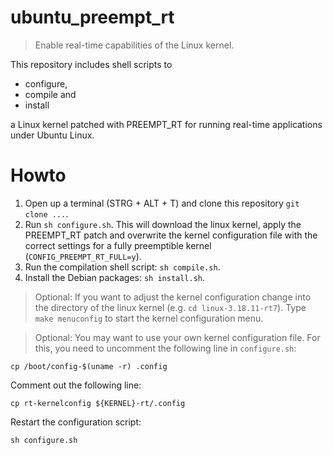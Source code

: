 # ubuntu_preempt_rt
> Enable real-time capabilities of the Linux kernel.

This repository includes shell scripts to

* configure,
* compile and
* install

a Linux kernel patched with PREEMPT_RT for running real-time applications under Ubuntu Linux.

# Howto

1. Open up a terminal (STRG + ALT + T) and clone this repository `git clone ...`.
2. Run `sh configure.sh`. This will download the linux kernel, apply the PREEMPT_RT patch and overwrite the kernel configuration file with the correct settings for a fully preemptible kernel (`CONFIG_PREEMPT_RT_FULL=y`).
3. Run the compilation shell script: `sh compile.sh`.
4. Install the Debian packages: `sh install.sh`.

> Optional: If you want to adjust the kernel configuration change into the directory of the linux kernel (e.g. `cd linux-3.18.11-rt7`). Type `make menuconfig` to start the kernel configuration menu.

> Optional:  You may want to use your own kernel configuration file. For this, you need to uncomment the following line in `configure.sh`:

```
cp /boot/config-$(uname -r) .config
```

Comment out the following line:

```shell
cp rt-kernelconfig ${KERNEL}-rt/.config
```

Restart the configuration script:

```shell
sh configure.sh
```
